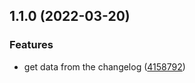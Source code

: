 ## 1.1.0 (2022-03-20)


### Features

* get data from the changelog ([4158792](https://github.com/artlaman/conventional-changelog-reader-action/commit/415879238a976bf9f317963eb9a5853fa6ca8989))

